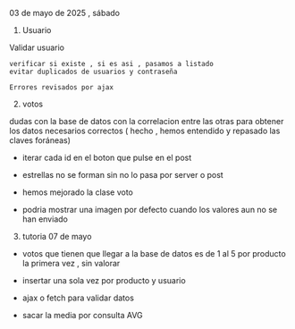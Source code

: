 03 de mayo de 2025 , sábado

1. Usuario 

 Validar usuario

    verificar si existe , si es asi , pasamos a listado
    evitar duplicados de usuarios y contraseña

    Errores revisados por ajax 

2. votos

dudas con la base de datos con la correlacion entre las otras 
para obtener los datos necesarios correctos ( hecho , hemos entendido y repasado las claves foráneas)

 - iterar cada id en el boton que pulse en el post

  - estrellas no se forman sin no lo pasa por server o post

   - hemos mejorado la clase voto

   - podria mostrar una imagen por defecto cuando los valores aun no se han enviado 

3. tutoria 07 de mayo 

 - votos que tienen que llegar a la base de datos es de 1 al 5 por producto la primera vez , sin valorar

 - insertar una sola vez por producto y usuario 

 - ajax o fetch para validar datos

 - sacar la media por consulta AVG
